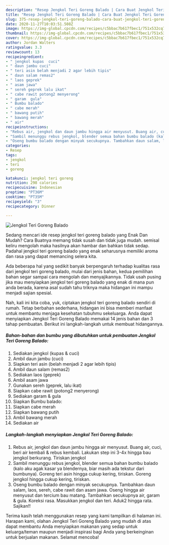 ```yaml
---
description: "Resep Jengkol Teri Goreng Balado | Cara Buat Jengkol Teri Goreng Balado Yang Bisa Manjain Lidah"
title: "Resep Jengkol Teri Goreng Balado | Cara Buat Jengkol Teri Goreng Balado Yang Bisa Manjain Lidah"
slug: 375-resep-jengkol-teri-goreng-balado-cara-buat-jengkol-teri-goreng-balado-yang-bisa-manjain-lidah
date: 2020-11-27T10:03:51.508Z
image: https://img-global.cpcdn.com/recipes/c5bbac7b617fbec1/751x532cq70/jengkol-teri-goreng-balado-foto-resep-utama.jpg
thumbnail: https://img-global.cpcdn.com/recipes/c5bbac7b617fbec1/751x532cq70/jengkol-teri-goreng-balado-foto-resep-utama.jpg
cover: https://img-global.cpcdn.com/recipes/c5bbac7b617fbec1/751x532cq70/jengkol-teri-goreng-balado-foto-resep-utama.jpg
author: Jordan Walters
ratingvalue: 3.3
reviewcount: 13
recipeingredient:
- " jengkol kupas  cuci"
- " daun jambu cuci"
- " teri asin belah menjadi 2 agar lebih tipis"
- " daun salam remas2"
- " laos geprek"
- " asam jawa"
- " sereh geprek lalu ikat"
- " cabe rawit potong2 menyerong"
- " garam  gula"
- " Bumbu balado"
- " cabe merah"
- " bawang putih"
- " bawang merah"
- " air"
recipeinstructions:
- "Rebus air, jengkol dan daun jambu hingga air menyusut. Buang air, cuci, beri air kembali &amp; rebus kembali. Lakukan step ini 3-4x hingga bau jengkol berkurang. Tiriskan jengkol"
- "Sambil menunggu rebus jengkol, blender semua bahan bumbu balado (kalo aku agak kasar ya blendernya, biar masih ada tekstur dari bumbunya). Goreng teri asin hingga cukup kering, tiriskan. Goreng jengkol hingga cukup kering, tiriskan."
- "Oseng bumbu balado dengan minyak secukupnya. Tambahkan daun salam, laos, sereh, cabe rawit dan asam jawa. Oseng hingga air menyusut dan tercium bau matang. Tambahkan secukupnya air, garam &amp; gula. Koreksi rasa. Masukkan jengkol dan teri. Aduk2 hingga rata. Sajikan!!"
categories:
- Resep
tags:
- jengkol
- teri
- goreng

katakunci: jengkol teri goreng 
nutrition: 298 calories
recipecuisine: Indonesian
preptime: "PT36M"
cooktime: "PT35M"
recipeyield: "3"
recipecategory: Dinner

---
```



![Jengkol Teri Goreng Balado](https://img-global.cpcdn.com/recipes/c5bbac7b617fbec1/751x532cq70/jengkol-teri-goreng-balado-foto-resep-utama.jpg)

Sedang mencari ide resep jengkol teri goreng balado yang Enak Dan Mudah? Cara Buatnya memang tidak susah dan tidak juga mudah. semisal keliru mengolah maka hasilnya akan hambar dan bahkan tidak sedap. Padahal jengkol teri goreng balado yang enak seharusnya memiliki aroma dan rasa yang dapat memancing selera kita.



Ada beberapa hal yang sedikit banyak berpengaruh terhadap kualitas rasa dari jengkol teri goreng balado, mulai dari jenis bahan, kedua pemilihan bahan segar sampai cara mengolah dan menyajikannya. Tidak usah pusing jika mau menyiapkan jengkol teri goreng balado yang enak di mana pun anda berada, karena asal sudah tahu triknya maka hidangan ini mampu menjadi sajian spesial.


Nah, kali ini kita coba, yuk, ciptakan jengkol teri goreng balado sendiri di rumah. Tetap berbahan sederhana, hidangan ini bisa memberi manfaat untuk membantu menjaga kesehatan tubuhmu sekeluarga. Anda dapat menyiapkan Jengkol Teri Goreng Balado memakai 14 jenis bahan dan 3 tahap pembuatan. Berikut ini langkah-langkah untuk membuat hidangannya.

<!--inarticleads1-->

##### Bahan-bahan dan bumbu yang dibutuhkan untuk pembuatan Jengkol Teri Goreng Balado:

1. Sediakan  jengkol (kupas &amp; cuci)
1. Ambil  daun jambu (cuci)
1. Siapkan  teri asin (belah menjadi 2 agar lebih tipis)
1. Ambil  daun salam (remas2)
1. Sediakan  laos (geprek)
1. Ambil  asam jawa
1. Gunakan  sereh (geprek, lalu ikat)
1. Siapkan  cabe rawit (potong2 menyerong)
1. Sediakan  garam &amp; gula
1. Siapkan  Bumbu balado:
1. Siapkan  cabe merah
1. Siapkan  bawang putih
1. Ambil  bawang merah
1. Sediakan  air




<!--inarticleads2-->

##### Langkah-langkah menyiapkan Jengkol Teri Goreng Balado:

1. Rebus air, jengkol dan daun jambu hingga air menyusut. Buang air, cuci, beri air kembali &amp; rebus kembali. Lakukan step ini 3-4x hingga bau jengkol berkurang. Tiriskan jengkol
1. Sambil menunggu rebus jengkol, blender semua bahan bumbu balado (kalo aku agak kasar ya blendernya, biar masih ada tekstur dari bumbunya). Goreng teri asin hingga cukup kering, tiriskan. Goreng jengkol hingga cukup kering, tiriskan.
1. Oseng bumbu balado dengan minyak secukupnya. Tambahkan daun salam, laos, sereh, cabe rawit dan asam jawa. Oseng hingga air menyusut dan tercium bau matang. Tambahkan secukupnya air, garam &amp; gula. Koreksi rasa. Masukkan jengkol dan teri. Aduk2 hingga rata. Sajikan!!




Terima kasih telah menggunakan resep yang kami tampilkan di halaman ini. Harapan kami, olahan Jengkol Teri Goreng Balado yang mudah di atas dapat membantu Anda menyiapkan makanan yang sedap untuk keluarga/teman maupun menjadi inspirasi bagi Anda yang berkeinginan untuk berjualan makanan. Selamat mencoba!
